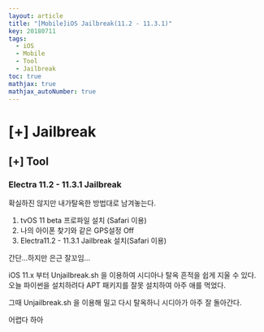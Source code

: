 ```yaml
---
layout: article
title: "[Mobile]iOS Jailbreak(11.2 - 11.3.1)"
key: 20180711
tags:
  - iOS
  - Mobile
  - Tool
  - Jailbreak
toc: true
mathjax: true
mathjax_autoNumber: true
---
```


# [+] Jailbreak

<!--more-->

## [+] Tool

### Electra 11.2 - 11.3.1 Jailbreak

확실하진 않지만 내가탈옥한 방법대로 남겨놓는다.

1. tvOS 11 beta 프로파일 설치 (Safari 이용)
2. 나의 아이폰 찾기와 같은 GPS설정 Off
3. Electra11.2 - 11.3.1 Jailbreak 설치(Safari 이용)

간단...하지만 은근 잘꼬임...

iOS 11.x 부터 Unjailbreak.sh 을 이용하여 시디아나 탈옥 흔적을 쉽게 지울 수 있다.
오늘 파이썬을 설치하려다 APT 패키지를 잘못 설치하여 아주 애를 먹었다.

그때 Unjailbreak.sh 을 이용해 밀고 다시 탈옥하니 시디아가 아주 잘 돌아간다.

어렵다 하아

